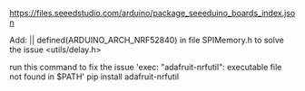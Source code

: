 https://files.seeedstudio.com/arduino/package_seeeduino_boards_index.json

Add:  || defined(ARDUINO_ARCH_NRF52840) in file SPIMemory.h to solve the issue <utils/delay.h>

run this command to fix the issue 'exec: "adafruit-nrfutil": executable file not found in $PATH'
  pip install adafruit-nrfutil